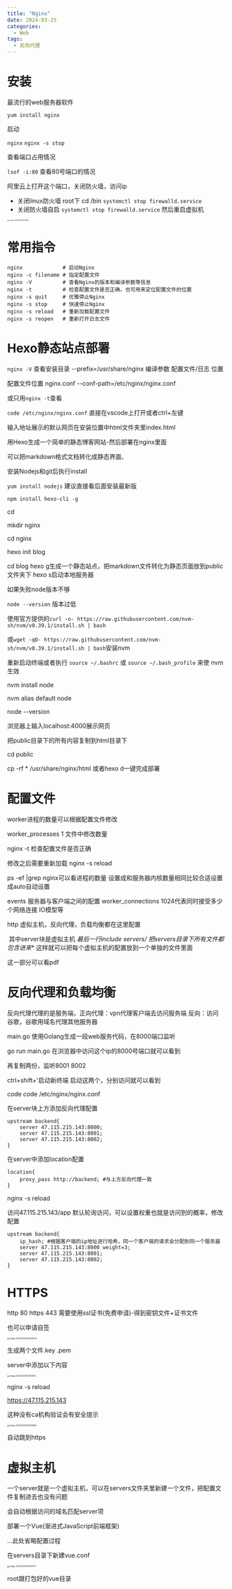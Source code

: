 ```yaml
---
title: "Nginx"
date: 2024-03-25
categories:
  - Web
tags:
  - 反向代理
---
```


# 安装

最流行的web服务器软件

`yum install nginx`

启动

`nginx`  `nginx -s stop`

查看端口占用情况

`lsof -i:80` 查看80号端口的情况

阿里云上打开这个端口，关闭防火墙，访问ip

* 关闭linux防火墙 root下 cd /bin  `systemctl stop firewalld.service`
* 关闭防火墙自启 `systemctl stop firewalld.service` 然后重启虚拟机

<img src="http://typora-tutu.oss-cn-chengdu.aliyuncs.com/img/image-20240319160124855.png" alt="image-20240319160124855" style="zoom: 25%;" />

# 常用指令

~~~
nginx             # 启动Nginx
nginx -c filename # 指定配置⽂件
nginx -V          # 查看Nginx的版本和编译参数等信息
nginx -t          # 检查配置⽂件是否正确，也可⽤来定位配置⽂件的位置
nginx -s quit     # 优雅停⽌Nginx
nginx -s stop     # 快速停⽌Nginx
nginx -s reload   # 重新加载配置⽂件
nginx -s reopen   # 重新打开⽇志⽂件
~~~

# Hexo静态站点部署

`nginx -V` 查看安装目录 --prefix=/usr/share/nginx    编译参数 配置文件/日志 位置

配置文件位置 nginx.conf    --conf-path=/etc/nginx/nginx.conf

或只用`nginx -t`查看

`code /etc/nginx/nginx.conf` 直接在vscode上打开或者ctrl+左键

输入地址展示的默认网页在安装位置中html文件夹里index.html



用Hexo生成一个简单的静态博客网站-然后部署在nginx里面

可以把markdown格式文档转化成静态界面、

安装Nodejs和git后执行install

`yum install nodejs` 建议直接看后面安装最新版

`npm install hexo-cli -g`

cd 

mkdir nginx

cd nginx

hexo init blog

cd blog   hexo g生成一个静态站点，把markdown文件转化为静态页面放到public文件夹下 hexo s启动本地服务器



如果失败node版本不够

`node --version` 版本过低

使用官方提供的`curl -o- https://raw.githubusercontent.com/nvm-sh/nvm/v0.39.1/install.sh | bash`

或`wget -qO- https://raw.githubusercontent.com/nvm-sh/nvm/v0.39.1/install.sh | bash`安装nvm

重新启动终端或者执行 `source ~/.bashrc` 或 `source ~/.bash_profile` 来使 nvm 生效

nvm install node

nvm alias default node

node --version

浏览器上输入localhost:4000展示网页

把public目录下的所有内容复制到html目录下

cd public 

cp -rf * /usr/share/nginx/html 或者hexo d一键完成部署

# 配置文件

worker进程的数量可以根据配置文件修改

worker_processes 1 文件中修改数量

nginx -t 检查配置文件是否正确

修改之后需要重新加载 nginx -s reload

ps -ef |grep nginx可以看进程的数量 设置成和服务器内核数量相同比较合适设置成auto自动设置



events 服务器与客户端之间的配置 worker_connections 1024代表同时接受多少个网络连接 IO模型等

http 虚拟主机，反向代理，负载均衡都在这里配置 

​	其中server块是虚拟主机 **最后一行include servers/* 把servers目录下所有文件都包含进来** 这样就可以把每个虚拟主机的配置放到一个单独的文件里面



这一部分可以看pdf

# 反向代理和负载均衡

反向代理代理的是服务端，正向代理：vpn代理客户端去访问服务端 反向：访问谷歌，谷歌用域名代理其他服务器

main.go 使用Golang生成一段web服务代码，在8000端口监听

go run main.go 在浏览器中访问这个ip的8000号端口就可以看到

再复制两份，监听8001 8002

ctrl+shift+'启动新终端 启动这两个，分别访问就可以看到

code code /etc/nginx/nginx.conf 

在server块上方添加反向代理配置

~~~
upstream backend{
	server 47.115.215.143:8000;
	server 47.115.215.143:8001;
	server 47.115.215.143:8002;
}
~~~

在server中添加location配置

~~~
location{
	proxy_pass http://backend; #与上方反向代理一致
}
~~~

nginx -s reload

访问47.115.215.143/app 默认轮询访问，可以设置权重也就是访问到的概率，修改配置

~~~
upstream backend{
	ip_hash; #根据客户端的ip地址进行哈希，同一个客户端的请求会分配到同一个服务器
	server 47.115.215.143:8000 weight=3;
	server 47.115.215.143:8001;
	server 47.115.215.143:8002;
}
~~~

# HTTPS

http 80 https 443 需要使用ssl证书(免费申请)-得到密钥文件+证书文件

也可以申请自签

<img src="http://typora-tutu.oss-cn-chengdu.aliyuncs.com/img/image-20240320192929544.png" alt="image-20240320192929544" style="zoom: 33%;" />

生成两个文件.key .pem

server中添加以下内容

<img src="http://typora-tutu.oss-cn-chengdu.aliyuncs.com/img/image-20240320193101594.png" alt="image-20240320193101594" style="zoom:33%;" />

nginx -s reload

https://47.115.215.143

这种没有ca机构验证会有安全提示

<img src="http://typora-tutu.oss-cn-chengdu.aliyuncs.com/img/image-20240320193308883.png" alt="image-20240320193308883" style="zoom:33%;" />

自动跳到https

# 虚拟主机

一个server就是一个虚拟主机，可以在servers文件夹里新建一个文件，把配置文件复制进去也没有问题

会自动根据访问的域名匹配server项

部署一个Vue(渐进式JavaScript前端框架)

...此处省略配置过程

在servers目录下新建vue.conf

<img src="http://typora-tutu.oss-cn-chengdu.aliyuncs.com/img/image-20240320193831477.png" alt="image-20240320193831477" style="zoom:33%;" />

root跟打包好的vue目录
